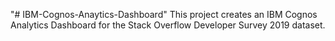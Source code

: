 "# IBM-Cognos-Anaytics-Dashboard" 
This project creates an IBM Cognos Analytics Dashboard for the Stack Overflow Developer Survey 2019 dataset.

